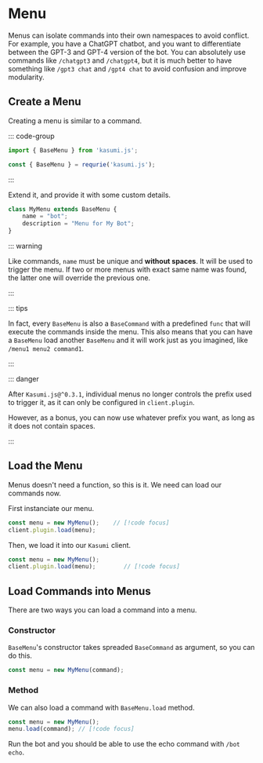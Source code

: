 # Menu

Menus can isolate commands into their own namespaces to avoid conflict. For example, you have a ChatGPT chatbot, and you want to differentiate between the GPT-3 and GPT-4 version of the bot. You can absolutely use commands like `/chatgpt3` and `/chatgpt4`, but it is much better to have something like `/gpt3 chat` and `/gpt4 chat` to avoid confusion and improve modularity.

## Create a Menu

Creating a menu is similar to a command.


::: code-group 

```typescript [index.ts]
import { BaseMenu } from 'kasumi.js';
```

```javascript [index.js]
const { BaseMenu } = requrie('kasumi.js');
```

:::

Extend it, and provide it with some custom details. 


```typescript
class MyMenu extends BaseMenu {
    name = "bot";
    description = "Menu for My Bot";
}
```

::: warning

Like commands, `name` must be unique and **without spaces**. It will be used to trigger the menu. If two or more menus with exact same name was found, the latter one will override the previous one.

:::

::: tips

In fact, every `BaseMenu` is also a `BaseCommand` with a predefined `func` that will execute the commands inside the menu. This also means that you can have a `BaseMenu` load another `BaseMenu` and it will work just as you imagined, like `/menu1 menu2 command1`.

:::

::: danger

After `Kasumi.js@^0.3.1`, individual menus no longer controls the prefix used to trigger it, as it can only be configured in `client.plugin`.

However, as a bonus, you can now use whatever prefix you want, as long as it does not contain spaces.

:::

## Load the Menu

Menus doesn't need a function, so this is it. We need can load our commands now.

First instanciate our menu.

```typescript
const menu = new MyMenu();    // [!code focus]
client.plugin.load(menu);
```

Then, we load it into our `Kasumi` client.

```typescript
const menu = new MyMenu();
client.plugin.load(menu);        // [!code focus]
```

## Load Commands into Menus

There are two ways you can load a command into a menu.

### Constructor

`BaseMenu`'s constructor takes spreaded `BaseCommand` as argument, so you can do this.

```typescript
const menu = new MyMenu(command);
```

### Method

We can also load a command with `BaseMenu.load` method.

```typescript
const menu = new MyMenu();
menu.load(command); // [!code focus]
```

Run the bot and you should be able to use the echo command with `/bot echo`.